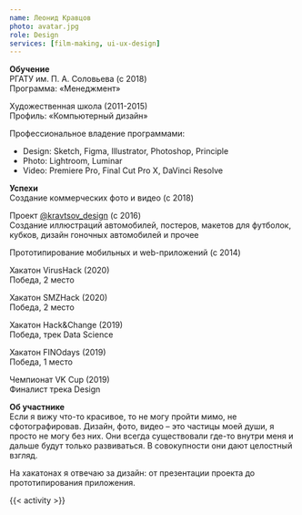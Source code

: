 ```yaml
---
name: Леонид Кравцов
photo: avatar.jpg
role: Design
services: [film-making, ui-ux-design]
---
```


<strong class="accent">Обучение</strong>  
РГАТУ им. П. А. Соловьева (с 2018)  
Программа: «Менеджмент»

Художественная школа (2011-2015)  
Профиль: «Компьютерный дизайн»

Профессиональное владение программами:
* Design: Sketch, Figma, Illustrator, Photoshop, Principle  
* Photo: Lightroom, Luminar  
* Video: Premiere Pro, Final Cut Pro X, DaVinci Resolve

<strong class="accent">Успехи</strong>  
Создание коммерческих фото и видео (с 2018)

Проект [@kravtsov_design](//www.instagram.com/kravtsov_design/) (с 2016)  
Cоздание иллюстраций автомобилей, постеров, макетов для футболок, кубков, дизайн гоночных автомобилей и прочее
 
Прототипирование мобильных и web-приложений (с 2014)

Хакатон  VirusHack (2020)  
Победа, 2 место

Хакатон  SMZHack (2020)  
Победа, 2 место

Хакатон Hack&Change (2019)  
Победа, трек Data Science

Хакатон FINOdays (2019)  
Победа, 1 место

Чемпионат VK Cup (2019)  
Финалист трека Design

<strong class="accent">Об участнике</strong>  
Если я вижу что-то красивое, то не могу пройти мимо, не сфотографировав. Дизайн, фото, видео – это частицы моей души, я просто не могу без них. Они всегда существовали где-то внутри меня и дальше будут только развиваться. В совокупности они дают целостный взгляд.  

На хакатонах я отвечаю за дизайн: от презентации проекта до прототипирования приложения. 

{{< activity >}}